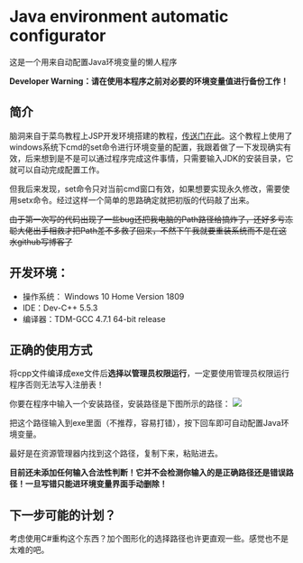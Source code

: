 # Java environment automatic configurator
这是一个用来自动配置Java环境变量的懒人程序

**Developer Warning：请在使用本程序之前对必要的环境变量值进行备份工作！**

## 简介
脑洞来自于菜鸟教程上JSP开发环境搭建的教程，[传送门在此](https://www.runoob.com/jsp/jsp-setup.html)。这个教程上使用了windows系统下cmd的set命令进行环境变量的配置，我跟着做了一下发现确实有效，后来想到是不是可以通过程序完成这件事情，只需要输入JDK的安装目录，它就可以自动完成配置工作。

但我后来发现，set命令只对当前cmd窗口有效，如果想要实现永久修改，需要使用setx命令。经过这样一个简单的思路确定就把初版的代码敲了出来。

<del>由于第一次写的代码出现了一些bug还把我电脑的Path路径给搞炸了，还好多亏冻聪大佬出手相救才把Path差不多救了回来，不然下午我就要重装系统而不是在这水github写博客了</del>

## 开发环境：
- 操作系统： Windows 10 Home Version 1809
- IDE：Dev-C++ 5.5.3
- 编译器：TDM-GCC 4.7.1 64-bit release

## 正确的使用方式
将cpp文件编译成exe文件后**选择以管理员权限运行**，一定要使用管理员权限运行程序否则无法写入注册表！

你要在程序中输入一个安装路径，安装路径是下图所示的路径：
![](https://i.loli.net/2019/01/11/5c385a56e210f.png)

把这个路径输入到exe里面（不推荐，容易打错），按下回车即可自动配置Java环境变量。

最好是在资源管理器内找到这个路径，复制下来，粘贴进去。

**目前还未添加任何输入合法性判断！它并不会检测你输入的是正确路径还是错误路径！一旦写错只能进环境变量界面手动删除！**

## 下一步可能的计划？

考虑使用C#重构这个东西？加个图形化的选择路径也许更直观一些。感觉也不是太难的吧。
